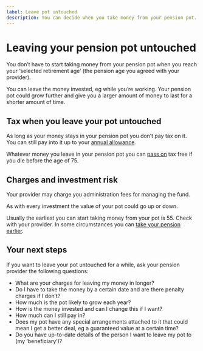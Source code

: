 ```yaml
---
label: Leave pot untouched
description: You can decide when you take money from your pension pot.
---
```


# Leaving your pension pot untouched

You don’t have to start taking money from your pension pot when you reach your ‘selected retirement age’ (the pension age you agreed with your provider).

You can leave the money invested, eg while you’re working. Your pension pot could grow further and give you a larger amount of money to last for a shorter amount of time.

## Tax when you leave your pot untouched

As long as your money stays in your pension pot you don’t pay tax on it. You can still pay into it up to your [annual allowance](https://www.gov.uk/tax-on-your-private-pension/annual-allowance).

Whatever money you leave in your pension pot you can [pass on](/when-you-die) tax free if you die before the age of 75.

## Charges and investment risk
Your provider may charge you administration fees for managing the fund.

As with every investment the value of your pot could go up or down.

Usually the earliest you can start taking money from your pot is 55. Check with your provider. In some circumstances you can [take your pension earlier](https://www.gov.uk/early-retirement-pension/personal-and-workplace-pensions).

## Your next steps

If you want to leave your pot untouched for a while, ask your pension provider the following questions:

- What are your charges for leaving my money in longer?
- Do I have to take the money by a certain date and are there penalty charges if I don’t?
- How much is the pot likely to grow each year?
- How is the money invested and can I change this if I want?
- How much can I still pay in?
- Does my pot have any special arrangements attached to it that could mean I get a better deal, eg a guaranteed value at a certain time?
- Do you have up-to-date details of the person I want to leave my pot to (my ‘beneficiary’)?
